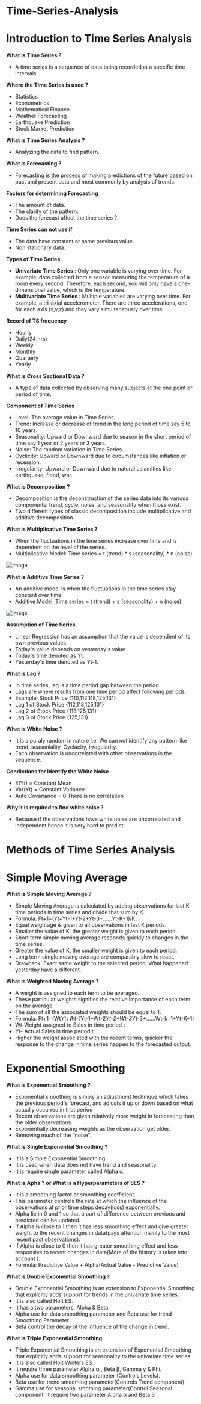 # Time-Series-Analysis

# Introduction to Time Series Analysis

**What is Time Series ?**
- A time series is a sequence of data being recorded at a specific time intervals.

**Where the Time Series is used ?**
- Statistics
- Econometrics
- Mathematical Finance
- Weather Forecasting
- Earthquake Prediction
- Stock Market Prediction

**What is Time Series Analysis ?**
- Analyzing the data to find pattern.

**What is Forecasting ?**
- Forecasting is the process of making predictions of the future based on past and present data and most commonly by analysis of trends.

**Factors for determining Forecasting**
- The amount of data.
- The clarity of the pattern.
- Does the forecast affect the time series ?.

**Time Series can not use if**
- The data have constant or same previous value.
- Non stationary data.

**Types of Time Series**
- **Univariate Time Series** : Only one variable is varying over time. For example, data collected from a sensor measuring the temperature of a room every second. Therefore, each second, you will only have a one-dimensional value, which is the temperature.
- **Multivariate Time Series** : Multiple variables are varying over time. For example, a tri-axial accelerometer. There are three accelerations, one for each axis (x,y,z) and they vary simultaneously over time.

**Record of TS frequency**
- Hourly
- Daily(24 hrs)
- Weekly
- Monthly
- Quarterly
- Yearly

**What is Cross Sectional Data ?**
- A type of data collected by observing many subjects at the one point or period of time.

**Component of Time Series**
- Level: The average value in Time Series.
- Trend: Increase or decrease of trend in the long period of time say 5 to 10 years.
- Seasonality: Upward or Downward due to season in the short period of time say 1 year or 2 years or 3 years.
- Noise: The random variation in Time Series.
- Cyclicity: Upward or Downward due to circumstances like inflation or recession.
- Irregularity: Upward or Downward due to natural calamities like earthquake, flood, war.

**What is Decomposition ?**
- Decomposition is the deconstruction of the series data into its various components: trend, cycle, noise, and seasonality when those exist. 
- Two different types of classic decomposition include multiplicative and additive decomposition.

**What is Multiplicative Time Series ?**
- When the fluctuations in the time series increase over time and is dependent on the level of the series.
- Multiplicative Model: Time series  = t (trend) * s (seasonality) * n (noise)

![image](https://user-images.githubusercontent.com/77838416/111447577-9488b080-8733-11eb-944d-8fbd4d203f37.png)

**What is Additive Time Series ?**
- An additive model is when the fluctuations in the time series stay constant over time.
- Additive Model: Time series  = t (trend) + s (seasonality) + n (noise)

![image](https://user-images.githubusercontent.com/77838416/111447718-b5e99c80-8733-11eb-9aa0-8c8617582fa5.png)

**Assumption of Time Series**
- Linear Regression has an assumption that the value is dependent of its own previous values.
- Today's value depends on yesterday's value.
- Today's time denoted as Yt.
- Yesterday's time denoted as Yt-1.

**What is Lag ?**
- In time series, lag is a time period gap between the period.
- Lags are where results from one time period affect following periods.
- Example: Stock Price {110,112,118,125,131}
- Lag 1 of Stock Price {112,118,125,131}
- Lag 2 of Stock Price {118,125,131}
- Lag 3 of Stock Price {125,131}

**What is White Noise ?**
- It is a puraly random in nature i.e. We can not identify any pattern like trend, seasonlality, Cyclacity, irregularity.
- Each observation is uncorrelated with other observations in the sequence.

**Condictions for Identify the White Noise**
- E(Yt) = Constant Mean
- Var(Yt) = Constant Variance
- Auto Covariance = 0 There is no correlation

**Why it is required to find white noise ?**
- Because if the observations have white noise are uncorrelated and independent hence it is very hard to predict.

# Methods of Time Series Analysis

# Simple Moving Average

**What is Simple Moving Average ?**
- Simple Moving Average is calculated by adding observations for last K time periods in time series and divide that sum by K.
- Formula: Ft+1=(Yt+Yt-1+Yt-2+Yt-3+……Yt-K+1)/K.
- Equal weightage is given to all observations in last K periods.
- Smaller the value of K, the greater weight is given to each period.
- Short term simple moving average responds quickly to changes in the time series.
- Greater the value of K, the smaller weight is given to each period.
- Long term simple moving average are comparably slow to react.
- Drawback: Exact same weight to the selected period, What happened yesterday have a different.

**What is Weighted Moving Average ?**
- A weight is assigned to each term to be averaged. 
- These particular weights signifies the relative importance of each term on the average. 
- The sum of all the associated weights should be equal to 1.
- Formula: Ft+1=(Wt*Yt+Wt-1*Yt-1+Wt-2*Yt-2+Wt-3*Yt-3+……Wt-k+1*Yt-K+1)
- Wt-Weight assigned to Sales in time period t
- Yt- Actual Sales in time period t
- Higher the weight associated with the recent terms, quicker the response to the change in time series happen to the forecasted output.

# Exponential Smoothing

**What is Exponential Smoothing ?**
- Exponential smoothing is simply an adjustment technique which takes the previous period's forecast, and adjusts it up or down based on what actually occurred in that period
- Recent observations are given relatively more weight in forecasting than the older observations.
- Exponentially decreasing weights as the observation get older.
- Removing much of the “noise”.

**What is Single Exponential Smoothing ?**
- It is a Simple Exponential Smoothing. 
- It is used when data does not have trend and seasonality.
- It is require single parameter called Alpha α.

**What is Apha ? or What is a Hyperparameters of SES ?**
- It is a smoothing factor or smoothing coefficient.
- This parameter controls the rate at which the influence of the observations at prior time steps decay(loss) exponentially.
- Alpha lie in 0 and 1 so that a part of difference between previous and predicted can be updated.
- If Alpha is close to 1 then it has less smoothing effect and give greater weight to the recent changes in data(pays attention mainly to the most recent past observations).
- If Alpha is close to 0 then it has greater smoothing effect and less responsive to recent changes in data(More of the history is taken into account ).
- Formula: Predictive Value + Alpha(Actual Value - Predictive Value)

**What is Double Exponential Smoothing ?**
- Double Exponential Smoothing is an extension to Exponential Smoothing that explicitly adds support for trends in the univariate time series. 
- It is also called Holt ES.
- It has a two parameters, Alpha & Beta.
- Alpha use for data smoothing parameter and Beta use for trend Smoothing Parameter.
- Beta control the decay of the influence of the change in trend.

**What is Triple Exponential Smoothing**
- Triple Exponential Smoothing is an extension of Exponential Smoothing that explicitly adds support for seasonality to the univariate time series. 
- It is also called Holt Winters ES. 
- It require three parameter Alpha α , Beta β, Gamma y & Phi.
- Alpha use for data smoothing parameter (Controls Levels).
- Beta use for trend smoothing parameter(Controls Trend component).
- Gamma use for seasonal smothing parameter(Control Seasonal component.
It require two parameter Alpha α and Beta β

